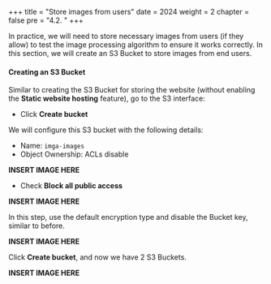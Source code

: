 +++
title = "Store images from users"
date = 2024
weight = 2
chapter = false
pre = "4.2. "
+++

In practice, we will need to store necessary images from users (if they allow) to test the image processing algorithm to ensure it works correctly. In this section, we will create an S3 Bucket to store images from end users.

#### Creating an S3 Bucket

Similar to creating the S3 Bucket for storing the website (without enabling the **Static website hosting** feature), go to the S3 interface:

- Click **Create bucket**

We will configure this S3 bucket with the following details:

- Name: `imga-images`
- Object Ownership: ACLs disable

**INSERT IMAGE HERE**

- Check **Block all public access**

**INSERT IMAGE HERE**

In this step, use the default encryption type and disable the Bucket key, similar to before.

**INSERT IMAGE HERE**

Click **Create bucket**, and now we have 2 S3 Buckets.

**INSERT IMAGE HERE**
